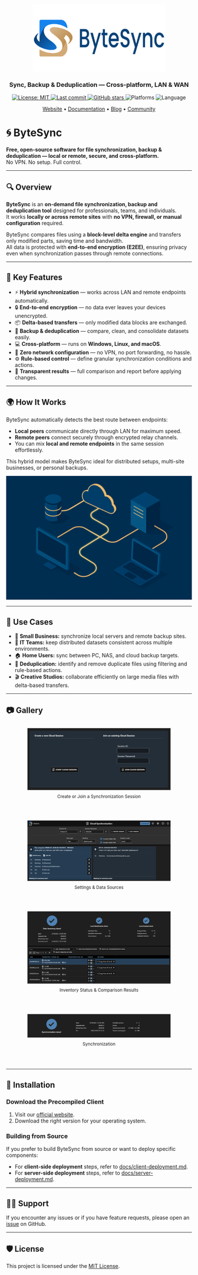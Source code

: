 <div align="center">
  <img src="/assets/logo_bytesync_1280x640.png" width="360" alt="ByteSync Logo" />

<h3>Sync, Backup & Deduplication — Cross-platform, LAN & WAN</h3>

  <p align="center">
    <!-- License -->
    <a href="https://github.com/POW-Software/ByteSync/blob/master/LICENSE">
      <img alt="License: MIT" src="https://img.shields.io/github/license/POW-Software/ByteSync?color=brightgreen" />
    </a>
    <!-- Last commit -->
    <a href="https://github.com/POW-Software/ByteSync/commits/master">
      <img alt="Last commit" src="https://img.shields.io/github/last-commit/POW-Software/ByteSync?color=blue" />
    </a>
    <!-- GitHub stars -->
    <a href="https://github.com/POW-Software/ByteSync/stargazers">
      <img alt="GitHub stars" src="https://img.shields.io/github/stars/POW-Software/ByteSync?color=gold" />
    </a>
    <!-- Platform -->
    <img alt="Platforms" src="https://img.shields.io/badge/platforms-Windows%20%7C%20macOS%20%7C%20Linux-blueviolet" />
    <!-- Language -->
    <img alt="Language" src="https://img.shields.io/badge/language-C%23-blue" />
  </p>

  <p align="center">
    <a href="https://www.bytesyncapp.com/">Website</a> •
    <a href="https://www.bytesyncapp.com/documentation">Documentation</a> •
    <a href="https://www.bytesyncapp.com/blog">Blog</a> •
    <a href="https://github.com/POW-Software/ByteSync/discussions">Community</a>
  </p>
</div>

# 🌀 ByteSync

**Free, open-source software for file synchronization, backup & deduplication — local or remote, secure, and cross-platform.**  
No VPN. No setup. Full control.

---

## 🔍 Overview

**ByteSync** is an **on-demand file synchronization, backup and deduplication tool** designed for professionals, teams, and individuals.  
It works **locally or across remote sites** with **no VPN, firewall, or manual configuration** required.

ByteSync compares files using a **block-level delta engine** and transfers only modified parts, saving time and bandwidth.  
All data is protected with **end-to-end encryption (E2EE)**, ensuring privacy even when synchronization passes through remote connections.

---

## 🧠 Key Features

- ⚡ **Hybrid synchronization** — works across LAN and remote endpoints automatically.
- 🔒 **End-to-end encryption** — no data ever leaves your devices unencrypted.
- 📦 **Delta-based transfers** — only modified data blocks are exchanged.
- 🧩 **Backup & deduplication** — compare, clean, and consolidate datasets easily.
- 💻 **Cross-platform** — runs on **Windows, Linux, and macOS**.
- 🚫 **Zero network configuration** — no VPN, no port forwarding, no hassle.
- ⚙️ **Rule-based control** — define granular synchronization conditions and actions.
- 🧾 **Transparent results** — full comparison and report before applying changes.

---

## 🌍 How It Works

ByteSync automatically detects the best route between endpoints:

- **Local peers** communicate directly through LAN for maximum speed.
- **Remote peers** connect securely through encrypted relay channels.
- You can mix **local and remote endpoints** in the same session effortlessly.

This hybrid model makes ByteSync ideal for distributed setups, multi-site businesses, or personal backups.

<div align="center">
    <img src="/assets/gallery/2025-10-local-and-remote-sync.png" width="540" alt="ByteSync Logo" />
</div>

---

## 🧰 Use Cases

- 🏢 **Small Business:** synchronize local servers and remote backup sites.
- 💾 **IT Teams:** keep distributed datasets consistent across multiple environments.
- 🏠 **Home Users:** sync between PC, NAS, and cloud backup targets.
- 🧹 **Deduplication:** identify and remove duplicate files using filtering and rule-based actions.
- 🎬 **Creative Studios:** collaborate efficiently on large media files with delta-based transfers.

---

## 📷 Gallery

<div style="display: flex; flex-wrap: wrap; justify-content: center;">
  <div style="flex: 1 0 400px; text-align: center; margin: 10px 10px 30px 10px;">
    <img src="assets/gallery/2025-02-create-or-join-session.png" style="width: 80%; border: 1px solid #ccc;" alt="Create or Join a Synchronization Session"/><br>
    <sub>Create or Join a Synchronization Session</sub>
    <br><br>
  </div>
  <div style="flex: 1 0 400px; text-align: center; margin: 10px 10px 30px 10px;">
    <img src="assets/gallery/2025-02-settings-and-data-sources.png" style="width: 80%; border: 1px solid #ccc;" alt="Settings & Data Sources"/><br>
    <sub>Settings & Data Sources</sub>
    <br><br>
  </div>
  <div style="flex: 1 0 400px; text-align: center; margin: 10px 10px 30px 10px;">
    <img src="assets/gallery/2025-02-inventory-status-and-comparison-results.png" style="width: 80%; border: 1px solid #ccc;" alt="Inventory Status & Comparison Results"/><br>
    <sub>Inventory Status & Comparison Results</sub>
    <br><br>
  </div>
  <div style="flex: 1 0 400px; text-align: center; margin: 10px 10px 30px 10px;">
    <img src="assets/gallery/2025-02-synchronization-status.png" style="width: 80%; border: 1px solid #ccc;" alt="Synchronization Status"/><br>
    <sub>Synchronization</sub>
    <br><br>
  </div>
</div>

---

## 🧩 Installation

### Download the Precompiled Client 
1. Visit our [official website](https://www.bytesyncapp.com#download).
2. Download the right version for your operating system.

### Building from Source
If you prefer to build ByteSync from source or want to deploy specific components:

- For **client-side deployment** steps, refer to [docs/client-deployment.md](docs/client-deployment.md).
- For **server-side deployment** steps, refer to [docs/server-deployment.md](docs/server-deployment.md).

---

## 🧑‍💻 Support
If you encounter any issues or if you have feature requests, please open an [issue](https://github.com/POW-Software/ByteSync/issues) on GitHub.

---

## 🛡️ License
This project is licensed under the [MIT License](https://github.com/POW-Software/ByteSync/blob/master/LICENSE).